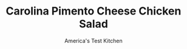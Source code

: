 ---
layout: ../../layouts/MarkdownPostLayout.astro
title: Carolina Pimento Cheese Chicken Salad
author: America's Test Kitchen
pubDate: 2023-03-15
description: "Back off the mayo and bump up the seasonings for chicken salads with a creative spin."
image_url: https://res.cloudinary.com/hksqkdlah/image/upload/ar_1:1,c_fill,dpr_2.0,f_auto,fl_lossy.progressive.strip_profile,g_faces:auto,q_auto:low,w_344/5981_jj07-sfs-carolinachickensaladver2-6
tags: ["Main Courses","American","Southern","Chicken","Salads"]
calories: 2699
protein: 47
carbohydrates: 1
fats: 
fiber: 
ingredients: ["1 cup, shredded cheddar cheese","1/2 cup, mayonnaise","1/2 cup, jarred pimentos, chopped and drained","2 tablespoons, sour cream","2 tablespoons, lemon juice","1/8 teaspoon, cayenne pepper","2 , scallions, sliced thin","1 , garlic clove, minced","5 cups, cooked boneless, skinless chicken breast"]
serves: 6
time: "15 minutes"
instructions: ["Combine cheese, mayonnaise, pimentos, sour cream, lemon juice, cayenne, scallions, and garlic in large bowl. Add chicken and toss until coated. Season with salt and pepper. Serve or cover and refrigerate for up to 2 days."]
nutrition: ["689 mg Potassium","499 mg Phosphorus","144 mg Calcium","1 mg Iron","60 mg Magnesium","321 mg Sodium","1 mg Zinc","26 g Fat","18 mg Niacin (B3)","6 g Monounsaturated","10 g Polyunsaturated","16 mg Vitamin C","166 mg Cholesterol","7 g Saturated","25 µg Folate (food)","7 µg Vitamin K","171 g Water","1 g Carbs","25 µg Folate equivalent (total)","47 g Protein","1 mg Vitamin E","1 mg Vitamin B6","93 µg Vitamin A","449 kcal Energy","2699 calories"]
notes: "Serve on a croissant or a split buttermilk biscuit."
---